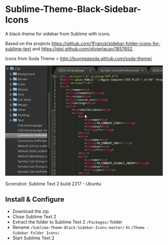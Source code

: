 Sublime-Theme-Black-Sidebar-Icons
=================================

A black theme for sidebar from Sublime with icons.

Based on the projects https://github.com/1Franck/sidebar-folder-icons-for-sublime-text and https://gist.github.com/olivierlacan/1857652.

Icons from Soda Theme > http://buymeasoda.github.com/soda-theme/

![Sublime Text 2 Sidebar folder icons](https://github.com/adelarsq/Sublime-Theme-Black-Sidebar-Icons/blob/master/screenshot.jpg?raw=true)

Screnshot: Sublime Text 2 build 2217 - Ubuntu


Install & Configure
-----------------------------------------------------------
- Download the zip.
- Close Sublime Text 2
- Extract the folder to Sublime Text 2 <code>/Packages/</code> folder
- Rename <code>/Sublime-Theme-Black-Sidebar-Icons-master/</code> to <code>/Theme - Sidebar Folder Icons/</code>
- Start Sublime Text 2
